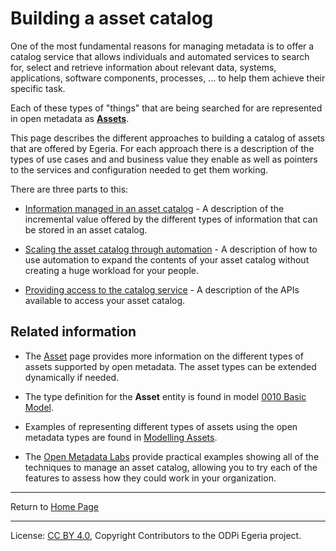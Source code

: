 <!-- SPDX-License-Identifier: CC-BY-4.0 -->
<!-- Copyright Contributors to the ODPi Egeria project 2020. -->

# Building a asset catalog

One of the most fundamental reasons for managing metadata is to offer a catalog service
that allows individuals and automated services to search for, select and retrieve information
about relevant data, systems, applications, software components, processes, ... to help them
achieve their specific task.

Each of these types of "things" that are being searched for are represented in open metadata as 
**[Assets](../../../open-metadata-implementation/access-services/docs/concepts/assets)**.

This page describes the different approaches to building a catalog of assets that are
offered by Egeria.  For each approach there is a description of the types of use cases
and and business value they enable as well as pointers to the services and configuration
needed to get them working.

There are three parts to this:

* [Information managed in an asset catalog](asset-catalog-contents.md) -
  A description of the incremental value offered by the different types of information that
  can be stored in an asset catalog.
  
* [Scaling the asset catalog through automation](scaling-asset-catalog.md) -
  A description of how to use automation to expand the contents of your asset catalog
  without creating a huge workload for your people.
  
* [Providing access to the catalog service](accessing-asset-catalog.md) -
  A description of the APIs available to access your asset catalog.

## Related information

* The [Asset](../../../open-metadata-implementation/access-services/docs/concepts/assets)
  page provides more information on the different types of assets supported by open metadata.
  The asset types can be extended dynamically if needed.
  
* The type definition for the **Asset** entity is found in model [0010 Basic Model](../open-metadata-types/0010-Base-Model.md).

* Examples of representing different types of assets using the open metadata types are found in
  [Modelling Assets]().
  
* The [Open Metadata Labs](../../../open-metadata-resources/open-metadata-labs) provide practical
  examples showing all of the techniques to manage an asset catalog, allowing you to try each of
  the features to assess how they could work in your organization.

----
Return to [Home Page](../../../index.md)

----
License: [CC BY 4.0](https://creativecommons.org/licenses/by/4.0/),
Copyright Contributors to the ODPi Egeria project.
